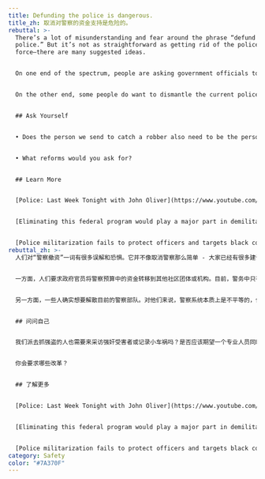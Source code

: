 ```yaml
---
title: Defunding the police is dangerous.
title_zh: 取消对警察的资金支持是危险的。
rebuttal: >-
  There’s a lot of misunderstanding and fear around the phrase “defund the
  police.” But it’s not as straightforward as getting rid of the police
  force—there are many suggested ideas. 


  On one end of the spectrum, people are asking government officials to carefully look at the police budget and reinvest some of that money to other community groups or agencies. Currently, only a very small part of policing involves preventing crime that is actively in progress, or requires the use of force. Much of the day-to-day work involves standing in for other specialties: therapists, social workers, and mental health professionals. Defunding the police would mean shifting those resources to professionals who have appropriate training and are better equipped to de-escalate certain situations.


  On the other end, some people do want to dismantle the current police force. For them, the policing system is inherently unequal, and trust is damaged beyond repair. They want to start over and build up a new system from the ground up. This doesn’t mean that there would be no emergency services—just that a new system of response will be built with the community in mind. [Here is an example](https://www.npr.org/sections/live-updates-protests-for-racial-justice/2020/06/08/872416644/former-chief-of-reformed-camden-n-j-force-police-need-consent-of-the-people) of how Camden, NJ did this successfully in 2013.


  ## Ask Yourself


  • Does the person we send to catch a robber also need to be the person we send to interview a rape victim or document a fender bender? Should one profession be expected to do all that important community care (with very little training) all at the same time?


  • What reforms would you ask for?


  ## Learn More


  [Police: Last Week Tonight with John Oliver](https://www.youtube.com/watch?v=Wf4cea5oObY) (HBO)


  [Eliminating this federal program would play a major part in demilitarizing the police](https://www.fastcompany.com/90513061/eliminating-this-federal-program-would-play-a-major-part-in-demilitarizing-the-police) (Fast Company)


  [Police militarization fails to protect officers and targets black communities, study finds](https://www.pbs.org/newshour/science/police-militarization-fails-to-protect-officers-and-targets-black-communities-study-finds) (PBS)
rebuttal_zh: >-
  人们对“警察撤资”一词有很多误解和恐惧。它并不像取消警察那么简单 - 大家已经有很多建议。


  一方面，人们要求政府官员将警察预算中的资金转移到其他社区团体或机构。目前，警务中只有很小一部分涉及预防正在进行的犯罪或需要使用武力。许多日常工作都涉及到做其他专业人员的事项：心理治疗师、社会工作者和心理健康专业人员。减少对警察的资金支持意味着将这些资源转移到受过适当培训并更有能力缓解紧张局势的专业人员手中。


  另一方面，一些人确实想要解散目前的警察部队。对他们来说，警察系统本质上是不平等的，信任已受到了无法修复的损害。他们想从头开始，从头开始建立一个新的系统。这并不意味着不再有紧急服务 - 会在考虑到社区的情况下，建立一个新的响应系统。[以下是新泽西州卡姆登](https://www.npr.org/sections/live-updates-protests-for-racial-justice/2020/06/08/872416644/former-chief-of-reformed-camden-n-j-force-police-need-consent-of-the-people)在2013年成功做到这一点的一个例子。


  ## 问问自己


  我们派去抓强盗的人也需要来采访强奸受害者或记录小车祸吗？是否应该期望一个专业人员同时做所有这些重要的社区工作(而这名专业人员每项工作受到的培训可能很少)？


  你会要求哪些改革？


  ## 了解更多


  [Police: Last Week Tonight with John Oliver](https://www.youtube.com/watch?v=Wf4cea5oObY) (HBO)


  [Eliminating this federal program would play a major part in demilitarizing the police](https://www.fastcompany.com/90513061/eliminating-this-federal-program-would-play-a-major-part-in-demilitarizing-the-police) (Fast Company)


  [Police militarization fails to protect officers and targets black communities, study finds](https://www.pbs.org/newshour/science/police-militarization-fails-to-protect-officers-and-targets-black-communities-study-finds) (PBS)
category: Safety
color: "#7A370F"
---
```

